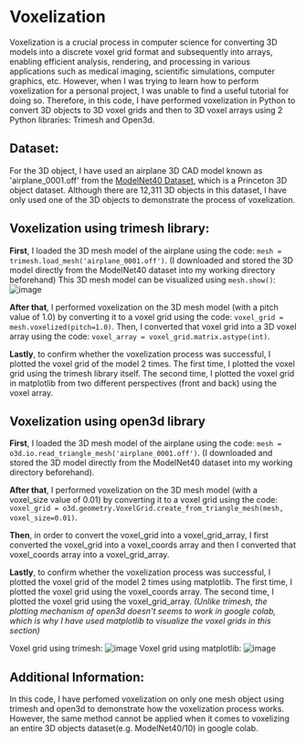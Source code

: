 # Voxelization
Voxelization is a crucial process in computer science for converting 3D models into a discrete voxel grid format and subsequently into arrays, enabling efficient analysis, rendering, and processing in various applications such as medical imaging, scientific simulations, computer graphics, etc. However, when I was trying to learn how to perform voxelization for a personal project, I was unable to find a useful tutorial for doing so.
Therefore, in this code, I have performed voxelization in Python to convert 3D objects to 3D voxel grids and then to 3D voxel arrays using 2 Python libraries: Trimesh and Open3d.

## Dataset:
For the 3D object, I have used an airplane 3D CAD model known as 'airplane_0001.off' from the [ModelNet40 Dataset](https://www.kaggle.com/datasets/balraj98/modelnet40-princeton-3d-object-dataset), which is a Princeton 3D object dataset. Although there are 12,311 3D objects in this dataset, I have only used one of the 3D objects to demonstrate the process of voxelization.

## Voxelization using trimesh library:
**First**, I loaded the 3D mesh model of the airplane using the code: ```mesh = trimesh.load_mesh('airplane_0001.off')```. (I downloaded and stored the 3D model directly from the ModelNet40 dataset into my working directory beforehand)
This 3D mesh model can be visualized using ```mesh.show()```:
![image](https://github.com/MohammadKatif/Voxelization/assets/143898427/569a329b-3671-4997-9db0-22776f292614)

**After that**, I performed voxelization on the 3D mesh model (with a pitch value of 1.0) by converting it to a voxel grid using the code: ```voxel_grid = mesh.voxelized(pitch=1.0)```. Then, I converted that voxel grid into a 3D voxel array using the code: ```voxel_array = voxel_grid.matrix.astype(int)```.

**Lastly**, to confirm whether the voxelization process was successful, I plotted the voxel grid of the model 2 times. The first time, I plotted the voxel grid using the trimesh library itself. The second time, I plotted the voxel grid in matplotlib from two different perspectives (front and back) using the voxel array.

## Voxelization using open3d library
**First**, I loaded the 3D mesh model of the airplane using the code: ```mesh = o3d.io.read_triangle_mesh('airplane_0001.off')```. (I downloaded and stored the 3D model directly from the ModelNet40 dataset into my working directory beforehand).

**After that**, I performed voxelization on the 3D mesh model (with a voxel_size value of 0.01) by converting it to a voxel grid using the code: ```voxel_grid = o3d.geometry.VoxelGrid.create_from_triangle_mesh(mesh, voxel_size=0.01)```.

**Then**, in order to convert the voxel_grid into a voxel_grid_array, I first converted the voxel_grid into a voxel_coords array and then I converted that voxel_coords array into a voxel_grid_array.

**Lastly**, to confirm whether the voxelization process was successful, I plotted the voxel grid of the model 2 times using matplotlib. The first time, I plotted the voxel grid using the voxel_coords array. The second time, I plotted the voxel grid using the voxel_grid_array. *(Unlike trimesh, the plotting mechanism of open3d doesn't seems to work in google colab, which is why I have used matplotlib to visualize the voxel grids in this section)*

Voxel grid using trimesh:
![image](https://github.com/MohammadKatif/Voxelization/assets/143898427/6f834274-c54e-4b0b-b8a4-908675f1e8aa)
Voxel grid using matplotlib:
![image](https://github.com/MohammadKatif/Voxelization/assets/143898427/1be56a11-2917-4e12-a74c-bcfd35b08ebf)

## Additional Information:
In this code, I have perfomed voxelization on only one mesh object using trimesh and open3d to demonstrate how the voxelization process works. However, the same method cannot be applied when it comes to voxelizing an entire 3D objects dataset(e.g. ModelNet40/10) in google colab.
